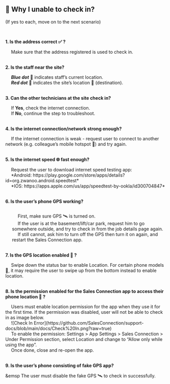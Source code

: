 
## 🔑 Why I unable to check in? 
<aside>
(If yes to each, move on to the next scenario)
    
<br> <!-- Adding one line space -->

**1. Is the address correct ✅ ?**
<p>
    &emsp; Make sure that the address registered is used to check in.
</p>

<br>**2. Is the staff near the site?**
<p>
    &emsp; <b><i>Blue dot</i></b> 🔵 indicates staff’s current location.<br>
    &emsp; <b><i>Red dot</i></b> 🔴 indicates the site’s location 📌 (destination).
</p>

<br>**3. Can the other technicians at the site check in?**
<p>
    &emsp; If <b>Yes</b>, check the internet connection.<br>
    &emsp; If <b>No</b>, continue the step to troubleshoot.
</p>

<br>**4. Is the internet connection/network strong enough?**
<p>
    &emsp; If the internet connection is weak - request user to connect to another network (e.g. colleague’s mobile hotspot 📱) and try again.
</p>

<br>**5. Is the internet speed 🌐 fast enough?**
<p>
    &emsp; Request the user to download internet speed testing app:<br>
    &emsp; *Android: https://play.google.com/store/apps/details?id=org.zwanoo.android.speedtest*<br>
    &emsp; *IOS: https://apps.apple.com/us/app/speedtest-by-ookla/id300704847*
</p>

<br>**6. Is the user’s phone GPS working?**
<p style="display: flex;">
    <div style="flex: 0 0 auto; padding-left: 1.5em;">
        &emsp; First, make sure GPS 🛰️ is turned on.<br>
        &emsp; If the user is at the basement/lift/car park, request him to go somewhere outside, and try to check in from the job details page again.<br>
        &emsp; If still cannot, ask him to turn off the GPS then turn it on again, and restart the Sales Connection app.
    </div>
</p>


<br>**7. Is the GPS location enabled 📍 ?**
<p>
    &emsp; Swipe down the status bar to enable Location. For certain phone models 📱, it may require the user to swipe up from the bottom instead to enable location.
</p>

<br>**8. Is the permission enabled for the Sales Connection app to access their phone location 📍 ?**
<p>
    &emsp; Users must enable location permission for the app when they use it for the first time. If the permission was disabled, user will not be able to check in as image below.<br>
    &emsp; ![Check In Error](https://github.com/SalesConnection/support-docs/blob/main/docs/Check%20In.png?raw=true)<br>
    &emsp; To enable the permission: Settings > App Settings > Sales Connection > Under Permission section, select Location and change to “Allow only while using the app”.<br>
    &emsp; Once done, close and re-open the app.
</p>

<br>**9. Is the user’s phone consisting of fake GPS app?**
<p>
    &emsp The user must disable the fake GPS 🛰️ to check in successfully.
</p>
    
</aside>
